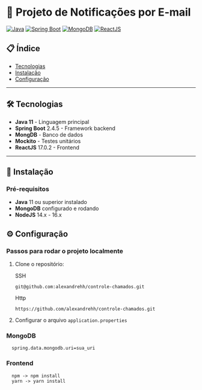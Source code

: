 # 📧 Projeto de Notificações por E-mail

[![Java](https://img.shields.io/badge/Java-11+-orange?logo=openjdk)](https://openjdk.org/)
[![Spring Boot](https://img.shields.io/badge/Spring_Boot-2.7.13-green?logo=spring)](https://spring.io/projects/spring-boot)
[![MongoDB](ttps://img.shields.io/badge/MongoDB-14-blue?logo=mongodb)](https://www.mongodb.com/)
[![ReactJS](https://img.shields.io/badge/PostgreSQL-React-blue?logo=postgresql&logo=react)](https://react.dev/)

## 📋 Índice

- [Tecnologias](#tecnologias)
- [Instalação](#instalação)
- [Configuração](#configuração)

---

## 🛠 Tecnologias

- **Java 11** - Linguagem principal
- **Spring Boot** 2.4.5 - Framework backend
- **MongDB** - Banco de dados
- **Mockito** - Testes unitários
- **ReactJS** 17.0.2 - Frontend
---

## 🔨 Instalação

### Pré-requisitos

- **Java** 11 ou superior instalado
- **MongoDB** configurado e rodando
- **NodeJS** 14.x - 16.x

## ⚙️ Configuração

### Passos para rodar o projeto localmente

1. Clone o repositório:

   SSH
    ```
    git@github.com:alexandrehh/controle-chamados.git
    ```
   Http
    ```
    https://github.com/alexandrehh/controle-chamados.git
    ```

2. Configurar o arquivo `application.properties`

### MongoDB

   ```
     spring.data.mongodb.uri=sua_uri
   ```

### Frontend

   ```
     npm -> npm install
     yarn -> yarn install
   ```
